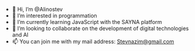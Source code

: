 - 👋 Hi, I’m @Alinostev
- 👀 I’m interested in programmation 
- 🌱 I’m currently learning JavaScript with the SAYNA platform 
- 💞️ I’m looking to collaborate on the development of digital technologies and AI
- 📫 You can join me with my mail address: Stevnazim@gmail.com 

<!---
Alinostev/Alinostev is a ✨ special ✨ repository because its `README.md` (this file) appears on your GitHub profile.
You can click the Preview link to take a look at your changes.
--->
